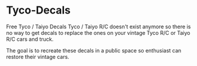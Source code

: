 # Tyco-Decals
Free Tyco / Taiyo Decals
Tyco / Taiyo R/C doesn't exist anymore so there is no way to get decals to replace the ones on your vintage Tyco R/C or Taiyo R/C cars and truck.

The goal is to recreate these decals in a public space so enthusiast can restore their vintage cars.

